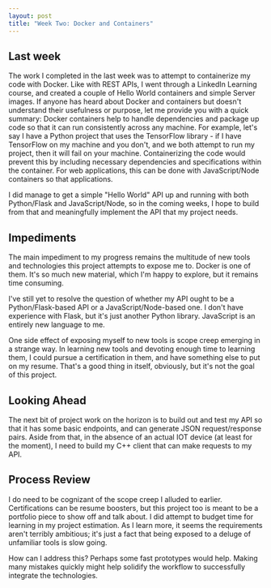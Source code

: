 ```yaml
---
layout: post
title: "Week Two: Docker and Containers"
---
```


## Last week
The work I completed in the last week was to attempt to containerize my code with Docker. Like with REST APIs, I went through a LinkedIn Learning course, and created a couple of Hello World containers and simple Server images. If anyone has heard about Docker and containers but doesn't understand their usefulness or purpose, let me provide you with a quick summary: Docker containers help to handle dependencies and package up code so that it can run consistently across any machine. For example, let's say I have a Python project that uses the TensorFlow library - if I have TensorFlow on my machine and you don't, and we both attempt to run my project, then it will fail on your machine. Containerizing the code would prevent this by including necessary dependencies and specifications within the container. For web applications, this can be done with JavaScript/Node containers so that applications. 

I did manage to get a simple "Hello World" API up and running with both Python/Flask and JavaScript/Node, so in the coming weeks, I hope to build from that and meaningfully implement the API that my project needs. 

## Impediments
The main impediment to my progress remains the multitude of new tools and technologies this project attempts to expose me to. Docker is one of them. It's so much new material, which I'm happy to explore, but it remains time consuming. 

I've still yet to resolve the question of whether my API ought to be a Python/Flask-based API or a JavaScript/Node-based one. I don't have experience with Flask, but it's just another Python library. JavaScript is an entirely new language to me. 

One side effect of exposing myself to new tools is scope creep emerging in a strange way. In learning new tools and devoting enough time to learning them, I could pursue a certification in them, and have something else to put on my resume. That's a good thing in itself, obviously, but it's not the goal of this project. 

## Looking Ahead
The next bit of project work on the horizon is to build out and test my API so that it has some basic endpoints, and can generate JSON request/response pairs. Aside from that, in the absence of an actual IOT device (at least for the moment), I need to build my C++ client that can make requests to my API. 

## Process Review
I do need to be cognizant of the scope creep I alluded to earlier. Certifications can be resume boosters, but this project too is meant to be a portfolio piece to show off and talk about. I did attempt to budget time for learning in my project estimation. As I learn more, it seems the requirements aren't terribly ambitious; it's just a fact that being exposed to a deluge of unfamiliar tools is slow going. 

How can I address this? Perhaps some fast prototypes would help. Making many mistakes quickly might help solidify the workflow to successfully integrate the technologies.